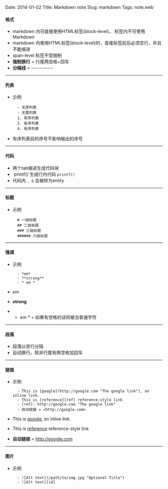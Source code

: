 Date: 2014-01-02
Title: Markdown note
Slug: markdown
Tags: note,web 

#### 格式
- markdown 内可直接使用HTML标签(block-level)， 标签内不可使用Markdown
- markdown 内使用HTML标签(block-level)时，首尾标签前后必须空行，并且不能缩进
- span-level 标签不受限制
- **强制换行** = 行尾两空格+回车
- **分隔线** = -----------

----------

#### 列表
- 示例 

		- 无序列表
		- 无需列表
		1. 有序列表
		2. 有序列表
		4. 有序列表

- 有序列表前的序号不影响输出的序号

----------

#### 代码
- 两个tab缩进生成代码块
- \`printf()\`生成行内代码 `printf()` 
- 代码内 `, &` 会被转为entity

----------

#### 标题
- 示例 

		# 一级标题
		## 二级标题
		### 三级标题
		###### 六级标题

----------

#### 强调
- 示例

		- *em*
		- **strong**
		- * em *

- *em*
- **strong**
- * em *  = 如果有空格的话将被当普通字符

----------

#### 段落
- 段落以空行分隔
- 自动换行，除非行尾有两空格加回车

----------

#### 链接
- 示例
		
		- This is [google](http://google.com "The google link"), an inline link. 
		- This is [reference][ref] reference-style link
		- [ref]: http://google.com "The google link"		
		- 自动链接 = <http://google.com>

- This is [google](http://google.com "THe google link"), an inline link. 
- This is [reference][ref] reference-style link
- **自动链接** = <http://google.com>

[ref]: http://google.com "The google link"

----------

#### 图片
- 示例

		- ![Alt text](/path/to/img.jpg "Optional Title")
		- ![Alt text][id]

